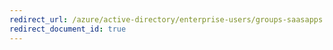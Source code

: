 ```yaml
---
redirect_url: /azure/active-directory/enterprise-users/groups-saasapps
redirect_document_id: true
---
```

